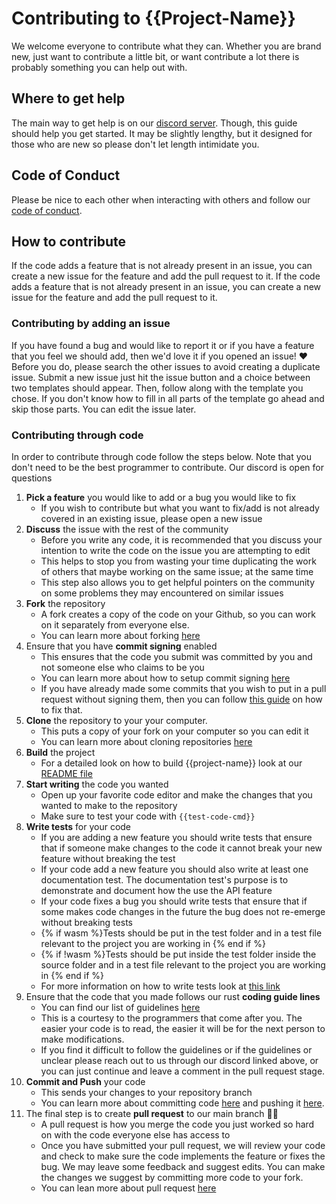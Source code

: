 # Contributing to {{Project-Name}}

We welcome everyone to contribute what they can. Whether you are brand new, just want to contribute a little bit, or want contribute a lot there is probably something you can help out with.

## Where to get help
The main way to get help is on our [discord server](https://discord.gg/uh69TdKfBD).  Though, this guide should help you get started. It may be slightly lengthy, but it designed for those who are new so please don't let length intimidate you.

## Code of Conduct
Please be nice to each other when interacting with others and follow our [code of conduct](<link to code of conduct>).

## How to contribute
If the code adds a feature that is not already present in an issue, you can create a new issue for the feature and add the pull request to it. If the code adds a feature that is not already present in an issue, you can create a new issue for the feature and add the pull request to it.

### Contributing by adding an issue
If you have found a bug and would like to report it or if you have a feature that you feel we should add, then we'd love it if you opened an issue! ❤️ Before you do, please search the other issues to avoid creating a duplicate issue. 
Submit a new issue just hit the issue button and a choice between two templates should appear. Then, follow along with the template you chose. If you don't know how to fill in all parts of the template go ahead and skip those parts. You can edit the issue later.

### Contributing through code
In order to contribute through code follow the steps below. Note that you don't need to be the best programmer to contribute. Our discord is open for questions

 1. **Pick a feature** you would like to add or a bug you would like to fix
	 - If you wish to contribute but what you want to fix/add is not already covered in an existing issue, please open a new issue
 2. **Discuss** the issue with the rest of the community
	 - Before you write any code, it is recommended that you discuss your intention to write the code on the issue you are attempting to edit
	 -  This helps to stop you from wasting your time duplicating the work of others that maybe working on the same issue; at the same time
	 - This step also allows you to get helpful pointers on the community on some problems they may encountered on similar issues
 3. **Fork** the repository
	 - A fork creates a copy of the code on your Github, so you can work on it separately from everyone else.
	 - You can learn more about forking [here](https://docs.github.com/en/get-started/quickstart/fork-a-repo)
 4. Ensure that you have **commit signing** enabled
	 - This ensures that the code you submit was committed by you and not someone else who claims to be you
	 - You can learn more about how to setup commit signing [here](https://www.freecodecamp.org/news/what-is-commit-signing-in-git/ "https://www.freecodecamp.org/news/what-is-commit-signing-in-git/")
	 - If you have already made some commits that you wish to put in a pull request without signing them, then you can follow [this guide](https://dev.to/jmarhee/signing-existing-commits-with-gpg-5b58) on how to fix that.
 5. **Clone** the repository to your your computer.
	 - This puts a copy of your fork on your computer so you can edit it
	 - You can learn more about cloning repositories [here](https://docs.github.com/en/repositories/creating-and-managing-repositories/cloning-a-repository)
 6. **Build** the project
	 - For a detailed look on how to build {{project-name}} look at our [README file](<link to readme>)
 7. **Start writing** the code you wanted
	 - Open up your favorite code editor and make the changes that you wanted to make to the repository
	 - Make sure to test your code with `{{test-code-cmd}}`
 8. **Write tests** for your code
	 - If you are adding a new feature you should write tests that ensure that if someone make changes to the code it cannot break your new feature without breaking the test
	 - If your code add a new feature you should also write at least one documentation test. The documentation test's purpose is to demonstrate and document how the use the API feature
	 - If your code fixes a bug you should write tests that ensure that if some makes code changes in the future the bug does not re-emerge without breaking tests
	 - {% if wasm %}Tests should be put in the test folder and in a test file relevant to the project you are working in {% end if %}
	 - {% if !wasm %}Tests should be put inside the test folder inside the source folder and in a test file relevant to the project you are working in {% end if %}
	 - For more information on how to write tests look at [this link](https://doc.rust-lang.org/book/ch11-01-writing-tests.html)
 9. Ensure that the code that you made follows our rust **coding guide lines**
	 - You can find our list of guidelines [here](<link to coding guidelines>)
	 - This is a courtesy to the programmers that come after you. The easier your code is to read, the easier it will be for the next person to make modifications.
	 - If you find it difficult to follow the guidelines or if the guidelines or unclear please reach out to us through our discord linked above, or you can just continue and leave a comment in the pull request stage.
 10. **Commit and Push** your code
	 - This sends your changes to your repository branch
	 - You can learn more about committing code [here](https://docs.github.com/en/desktop/contributing-and-collaborating-using-github-desktop/making-changes-in-a-branch/committing-and-reviewing-changes-to-your-project) and pushing it [here](https://docs.github.com/en/get-started/using-git/pushing-commits-to-a-remote-repository).
 11. The final step is to create **pull request** to our main branch 🥳🎉
	 - A pull request is how you merge the code you just worked so hard on with the code everyone else has access to
	 - Once you have submitted your pull request, we will review your code and check to make sure the code implements the feature or fixes the bug. We may leave some feedback and suggest edits. You can make the changes we suggest by committing more code to your fork.
	 - You can lean more about pull request [here](https://docs.github.com/en/pull-requests/collaborating-with-pull-requests/proposing-changes-to-your-work-with-pull-requests/about-pull-requests)
